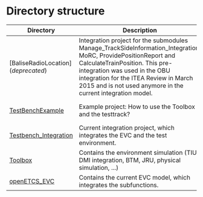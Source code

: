 # Directory structure

Directory | Description | Status
----------|-------------|-------
[BaliseRadioLocation] (*deprecated*)| Integration project for the submodules Manage_TrackSideInformation_Integration, MoRC, ProvidePositionReport and CalculateTrainPosition. This pre-integration was used in the OBU integration for the ITEA Review in March 2015 and is not used anymore in the current integration model. | deleted
[TestBenchExample](https://github.com/modeling/tree/master/model/Scade/System/OBU_PreIntegrations/TestBenchExample) | Example project: How to use the Toolbox and the testtrack? | test-tool  in work
[Testbench_Integration](https://github.com/modeling/tree/master/model/Scade/System/OBU_PreIntegrations/Testbench_Integration) | Current integration project, which integrates the EVC and the test environment. | test-tool  in work
[Toolbox](https://github.com/modeling/tree/master/model/Scade/System/OBU_PreIntegrations/Toolbox) | Contains the environment simulation (TIU, DMI integration, BTM, JRU, physical simulation, ...)| test-tool  in work
[openETCS_EVC](https://github.com/modeling/tree/master/model/Scade/System/OBU_PreIntegrations/openETCS_EVC) | Contains the current EVC model, which integrates the subfunctions. | in work
